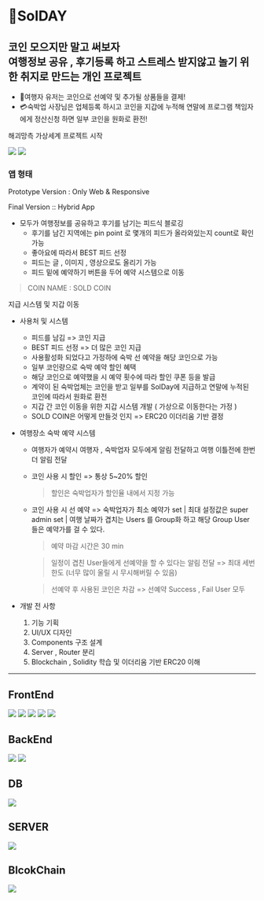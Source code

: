 # 🚐SolDAY

<h2>
  코인 모으지만 말고 써보자<br>
  여행정보 공유 , 후기등록 하고 스트레스 받지않고 놀기 위한 취지로 만드는 개인 프로젝트
</h2>  

<ul>
  <li>📅여행자 유저는 코인으로 선예약 및 추가될 상품들을 결제!</li>
  <li>💳숙박업 사장님은 업체등록 하시고 코인을 지갑에 누적해 연말에 프로그램 책임자에게 정산신청 하면 일부 코인을 원화로 환전!</li>
</ul>
 
 <p>해괴망측 가상세계 프로젝트 시작</p>
 
<span><img src="https://img.shields.io/badge/Project-black?style=for-the-badge" /></span>
<span><img src="https://img.shields.io/badge/SOLDAY-orange?style=for-the-badge" /></span>

 <div>
 <h3>앱 형태</h3>
 <p>Prototype Version : Only Web & Responsive </p>
 <p>Final Version :: Hybrid App</p>
 </div>
 
 
- 모두가 여행정보를 공유하고 후기를 남기는 피드식 블로깅  
  - 후기를 남긴 지역에는 pin point 로 몇개의 피드가 올라와있는지 count로 확인가능
  - 좋아요에 따라서 BEST 피드 선정
  - 피드는 글 , 이미지 , 영상으로도 올리기 가능
  - 피드 밑에 예약하기 버튼을 두어 예약 시스템으로 이동

 >COIN NAME : SOLD COIN
 <p>지급 시스템 및 지갑 이동</p>

- 사용처 및 시스템
  - 피드를 남김 => 코인 지급
  - BEST 피드 선정 => 더 많은 코인 지급
  - 사용활성화 되었다고 가정하에 숙박 선 예약을 해당 코인으로 가능
  - 일부 코인량으로 숙박 예약 할인 혜택
  - 해당 코인으로 예약했을 시 예약 횟수에 따라 할인 쿠폰 등을 발급
  - 계약이 된 숙박업체는 코인을 받고 일부를 SolDay에 지급하고 연말에 누적된 코인에 따라서 원화로 환전
  - 지갑 간 코인 이동을 위한 지갑 시스템 개발 ( 가상으로 이동한다는 가정 )
  - SOLD COIN은 어떻게 만들것 인지 => ERC20 이더리움 기반 결정
  
- 여행장소 숙박 예약 시스템 
  - 여행자가 예약시 여행자 , 숙박업자 모두에게 알림 전달하고 여행 이틀전에 한번더 알림 전달
  - 코인 사용 시 할인 => 통상 5~20% 할인
    > 할인은 숙박업자가 할인율 내에서 지정 가능     

  - 코인 사용 시 선 예약 => 숙박업자가 최소 예약가 set | 최대 설정값은 super admin set | 여행 날짜가 겹치는 Users 를 Group화 하고 해당 Group User 들은 예약가를 걸 수 있다.
    > 예약 마감 시간은 30 min
    
    > 일정이 겹친 User들에게 선예약을 할 수 있다는 알림 전달 => 최대 세번 한도 (너무 많이 울릴 시 무시해버릴 수 있음)

    > 선예약 후 사용된 코인은 차감 => 선예약 Success , Fail User 모두

- 개발 전 사항
  
  1. 기능 기획 
  2. UI/UX 디자인
  3. Components 구조 설계
  4. Server , Router 분리
  5. Blockchain , Solidity 학습 및 이더리움 기반 ERC20 이해

---

## FrontEnd

<span><img src="https://img.shields.io/badge/FrontEnd-React-%2361DAFB?style=for-the-badge&logo=react" /></span>
<span><img src="https://img.shields.io/badge/FrontEnd-axios-%2361DAFB?style=for-the-badge" /></span>
<span><img src="https://img.shields.io/badge/FrontEnd-redux-%23764ABC?style=for-the-badge&logo=redux" /></span>
<span><img src="https://img.shields.io/badge/FrontEnd-HTML5-%23E34F26?style=for-the-badge&logo=html5" /></span>
<span><img src="https://img.shields.io/badge/FrontEnd-CSS3-1572B6?style=for-the-badge&logo=css3" /></span>

## BackEnd

<span><img src="https://img.shields.io/badge/Backend-Node.js-%23339933?style=for-the-badge&logo=node.js" /></span>
<span><img src="https://img.shields.io/badge/Backend-express-%23000000?style=for-the-badge&logo=express" /></span>

## DB

<img src="https://img.shields.io/badge/DB-mysql-%234479A1?style=for-the-badge&logo=mysql" /><br>

## SERVER

<img src="https://img.shields.io/badge/SERVER-AWS-%23232F3E?style=for-the-badge&logo=aws" /><br>

## BlcokChain

<img src="https://img.shields.io/badge/BlockChain-Solidity-363636?style=for-the-badge&logo=Solidity"/><br>
